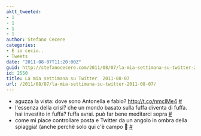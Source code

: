 ```yaml
---
aktt_tweeted:
- 1
- 1
- 1
- 1
author: Stefano Cecere
categories:
- E io cecio..
- Tweets
date: "2011-08-07T11:20:00Z"
guid: http://stefanocecere.com/2011/08/07/la-mia-settimana-su-twitter-2011-08-07/
id: 2550
title: La mia settimana su Twitter  2011-08-07
url: /2011/08/07/la-mia-settimana-su-twitter-2011-08-07/
---
```


<ul class="aktt_tweet_digest">
  <li>
    aguzza la vista: dove sono Antonella e fabio? <a href="http://t.co/nmclMe4" rel="nofollow">http://t.co/nmclMe4</a> <a href="http://twitter.com/StefanoCecere/statuses/99166013521801216" class="aktt_tweet_time">#</a>
  </li>
  <li>
    l'essenza della crisi? che un mondo basato sulla fuffa diventa di fuffa. hai investito in fuffa? fuffa avrai. può far bene meditarci sopra <a href="http://twitter.com/StefanoCecere/statuses/99165780331077633" class="aktt_tweet_time">#</a>
  </li>
  <li>
    come mi piace controllare posta e Twitter da un angolo in ombra della spiaggia! (anche perchè solo qui c'è campo 🙂 <a href="http://twitter.com/StefanoCecere/statuses/99160697140813824" class="aktt_tweet_time">#</a>
  </li>
</ul>